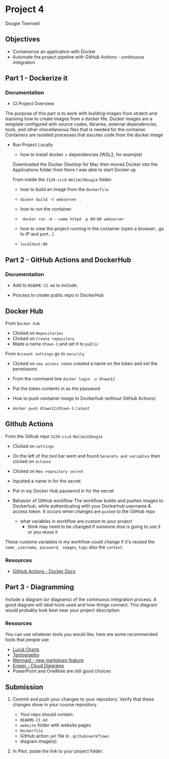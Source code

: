# Project 4

Dougie Townsell 

## Objectives

- Containerize an application with Docker
- Automate the project pipeline with GitHub Actions - continuous integration

## Part 1 - Dockerize it

### Documentation

- CI Project Overview
 
The purpose of this part is to work with building images from stratch and leaninng how to create images from a docker file. Docker images are a template configured with source codes, libraries, external dependencies, tools, and other miscellaneous files that is needed for the container. Containers are isolated processes that excutes code from the docker image 
 
- Run Project Locally
  - how to install docker + dependencies (WSL2, for example)
  
  Downloaded the Docker Desktop for Mac then moved Docker into the Applications folder from there I was able to start Docker up
  
  From inside the `3120-cicd-NolimitDougie` folder.
  
  - how to build an image from the `Dockerfile`
  - `docker build -t webserver .`
  
  - how to run the container
  - ` docker run -d --name httpd -p 80:80 webserver`
  
  - how to view the project running in the container (open a browser...go to IP and port...)
  - `localhost:80`

## Part 2 - GitHub Actions and DockerHub

### Documentation

- Add to `README-CI.md` to include:

- Process to create public repo in DockerHub

## Docker Hub

From `Docker hub` 
 - Clicked on `Repositories`
 - Clicked on `Create repository`
 - Made a name `dtown-1` and set it to `public`

 From `Account settings` go to `security`
  - Clicked on `new access token` created a name on the token and set the permissons 
  - From the command line `docker login -u dtown12` 
  - Put the token contents in as the password 
  
- How to push container image to Dockerhub (without GitHub Actions)
 - `docker push dtown12/dtown-1:latest`

## Github Actions

From the Github repo `3120-cicd-NolimitDougie`

- Clicked on `settings`
- On the left of the tool bar went and found `Secerets and variables` then clicked on `actions`
- Clicked on `New repository secret`
- Inputted a name in for the secret
- Put in my Docker Hub password in for the secret

- Behavior of GitHub workflow
   The workflow builds and pushes images to Dockerhub, while authenticating with your Dockerhub username & access token. 
   It occurs when changes are `pushed` to the GitHub repo


  - what variables in workflow are custom to your project
    - think may need to be changed if someone else is going to use it or you reuse it

 These customs variables in my workflow could change if it's reused the `name` , `username`,` password`, ` images`, `tags` also the `context`.



### Resources

- [GitHub Actions - Docker Docs](https://docs.docker.com/ci-cd/github-actions/)

## Part 3 - Diagramming

Include a diagram (or diagrams) of the continuous integration process.  A good diagram will label tools used and how things connect.  This diagram would probably look best near your project description.

### Resources

You can use whatever tools you would like, here are some recommended tools that people use

- [Lucid Charts](https://www.lucidchart.com/pages/)
- [Textographo](https://textografo.com/)
- [Mermaid - new markdown feature](https://github.blog/2022-02-14-include-diagrams-markdown-files-mermaid/)
- [Eraser - Cloud Diagrams](https://docs.tryeraser.com/docs/cloud-diagrams)
- PowerPoint and OneNote are still good choices

## Submission

1. Commit and push your changes to your repository. Verify that these changes show in your course repository.

   - Your repo should contain:
   - `README-CI.md`
   - `website` folder with website pages
   - `Dockerfile`
   - GitHub action `yml` file in `.github/workflows`
   - diagram image(s)

2. In Pilot, paste the link to your project folder.
